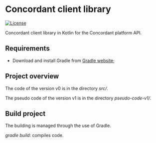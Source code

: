 # Concordant client library

[![License](https://img.shields.io/badge/license-MIT-green)](https://opensource.org/licenses/MIT)

Concordant client library in Kotlin for the Concordant platform API.

## Requirements

- Download and install Gradle from [Gradle website](https://gradle.org/install/);

## Project overview

The code of the version v0 is in the directory *src/*.

The pseudo code of the version v1 is in the directory *pseudo-code-v1/*.

## Build project

The building is managed through the use of Gradle.

*gradle build*: compiles code.
